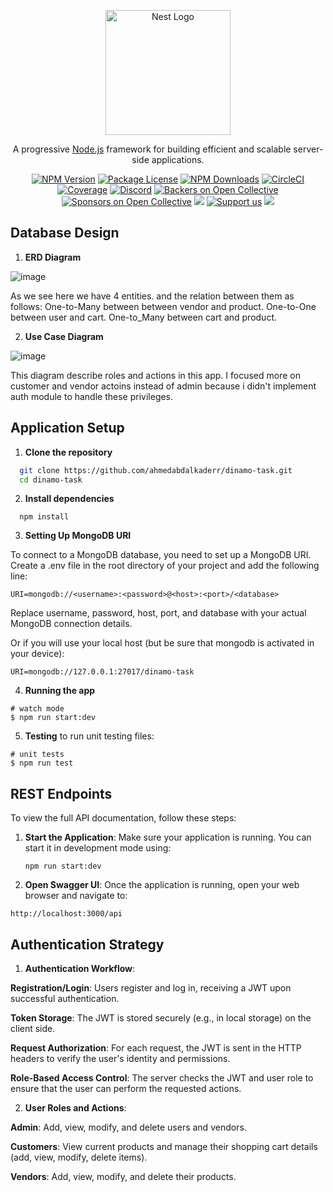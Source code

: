 <p align="center">
  <a href="http://nestjs.com/" target="blank"><img src="https://nestjs.com/img/logo-small.svg" width="200" alt="Nest Logo" /></a>
</p>

[circleci-image]: https://img.shields.io/circleci/build/github/nestjs/nest/master?token=abc123def456
[circleci-url]: https://circleci.com/gh/nestjs/nest

  <p align="center">A progressive <a href="http://nodejs.org" target="_blank">Node.js</a> framework for building efficient and scalable server-side applications.</p>
    <p align="center">
<a href="https://www.npmjs.com/~nestjscore" target="_blank"><img src="https://img.shields.io/npm/v/@nestjs/core.svg" alt="NPM Version" /></a>
<a href="https://www.npmjs.com/~nestjscore" target="_blank"><img src="https://img.shields.io/npm/l/@nestjs/core.svg" alt="Package License" /></a>
<a href="https://www.npmjs.com/~nestjscore" target="_blank"><img src="https://img.shields.io/npm/dm/@nestjs/common.svg" alt="NPM Downloads" /></a>
<a href="https://circleci.com/gh/nestjs/nest" target="_blank"><img src="https://img.shields.io/circleci/build/github/nestjs/nest/master" alt="CircleCI" /></a>
<a href="https://coveralls.io/github/nestjs/nest?branch=master" target="_blank"><img src="https://coveralls.io/repos/github/nestjs/nest/badge.svg?branch=master#9" alt="Coverage" /></a>
<a href="https://discord.gg/G7Qnnhy" target="_blank"><img src="https://img.shields.io/badge/discord-online-brightgreen.svg" alt="Discord"/></a>
<a href="https://opencollective.com/nest#backer" target="_blank"><img src="https://opencollective.com/nest/backers/badge.svg" alt="Backers on Open Collective" /></a>
<a href="https://opencollective.com/nest#sponsor" target="_blank"><img src="https://opencollective.com/nest/sponsors/badge.svg" alt="Sponsors on Open Collective" /></a>
  <a href="https://paypal.me/kamilmysliwiec" target="_blank"><img src="https://img.shields.io/badge/Donate-PayPal-ff3f59.svg"/></a>
    <a href="https://opencollective.com/nest#sponsor"  target="_blank"><img src="https://img.shields.io/badge/Support%20us-Open%20Collective-41B883.svg" alt="Support us"></a>
  <a href="https://twitter.com/nestframework" target="_blank"><img src="https://img.shields.io/twitter/follow/nestframework.svg?style=social&label=Follow"></a>
</p>
  <!--[![Backers on Open Collective](https://opencollective.com/nest/backers/badge.svg)](https://opencollective.com/nest#backer)
  [![Sponsors on Open Collective](https://opencollective.com/nest/sponsors/badge.svg)](https://opencollective.com/nest#sponsor)-->

  
## Database Design

1. **ERD Diagram**

![image](https://github.com/user-attachments/assets/0cb70435-9ee9-472f-b9ef-30b3cd158b03)

As we see here we have 4 entities. and the relation between them as follows:
One-to-Many between between vendor and product.
One-to-One between user and cart.
One-to_Many between cart and product.

2. **Use Case Diagram**

![image](https://github.com/user-attachments/assets/172f366a-bc65-4171-939c-c6bfb19fe969)

This diagram describe roles and actions in this app. I focused more on customer and vendor actoins instead of admin
because i didn't implement auth module to handle these privileges.



## Application Setup

1. **Clone the repository**
 ```bash
   git clone https://github.com/ahmedabdalkaderr/dinamo-task.git
   cd dinamo-task
 ```
2. **Install dependencies**
```
  npm install
```
3. **Setting Up MongoDB URI**

To connect to a MongoDB database, you need to set up a MongoDB URI. Create a .env file in the root directory of your project and add the following line:
```
URI=mongodb://<username>:<password>@<host>:<port>/<database>
```
Replace username, password, host, port, and database with your actual MongoDB connection details. 

Or if you will use your local host (but be sure that mongodb is activated in your device):
```
URI=mongodb://127.0.0.1:27017/dinamo-task
```
4. **Running the app**
```
# watch mode
$ npm run start:dev
```
5. **Testing**
to run unit testing files:
```
# unit tests
$ npm run test
```

## REST Endpoints
To view the full API documentation, follow these steps:

1. **Start the Application**:
   Make sure your application is running. You can start it in development mode using:
   ```
   npm run start:dev
   ```

2. **Open Swagger UI**:
 Once the application is running, open your web browser and navigate to:


```
http://localhost:3000/api
```

## Authentication Strategy

1. **Authentication Workflow**:
   
  **Registration/Login**: Users register and log in, receiving a JWT upon successful authentication.

  **Token Storage**: The JWT is stored securely (e.g., in local storage) on the client side. 

  **Request Authorization**: For each request, the JWT is sent in the HTTP headers to verify the user's identity and permissions.

 **Role-Based Access Control**: The server checks the JWT and user role to ensure that the user can perform the requested actions.

2. **User Roles and Actions**:
   
  **Admin**: Add, view, modify, and delete users and vendors.

  **Customers**: View current products and manage their shopping cart details (add, view, modify, delete items).

 **Vendors**: Add, view, modify, and delete their products.
